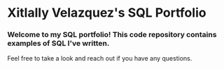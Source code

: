 # Xitlally Velazquez's SQL Portfolio

### Welcome to my SQL portfolio! This code repository contains examples of SQL I've written. 
Feel free to take a look and reach out if you have any questions.
